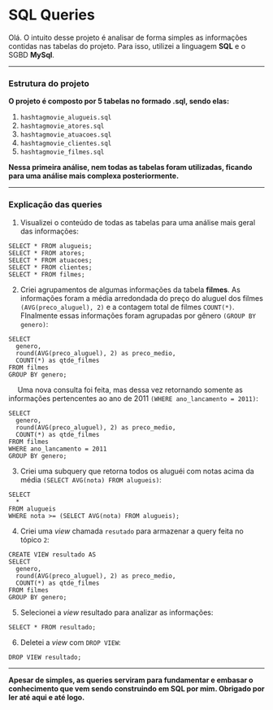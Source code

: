 # SQL Queries

Olá. O intuito desse projeto é analisar de forma simples as informações contidas nas tabelas do projeto.
Para isso, utilizei a linguagem **SQL** e o SGBD **MySql**.
<hr>

### Estrutura do projeto
**O projeto é composto por 5 tabelas no formado .sql, sendo elas:**
1. `hashtagmovie_alugueis.sql`
2. `hashtagmovie_atores.sql`
3. `hashtagmovie_atuacoes.sql`
4. `hashtagmovie_clientes.sql`
5. `hashtagmovie_filmes.sql`

**Nessa primeira análise, nem todas as tabelas foram utilizadas, ficando para uma análise mais complexa posteriormente.**
<hr>

### Explicação das queries

1) Visualizei o conteúdo de todas as tabelas para uma análise mais geral das informações:

```
SELECT * FROM alugueis;
SELECT * FROM atores;
SELECT * FROM atuacoes;
SELECT * FROM clientes;
SELECT * FROM filmes;
```

2) Criei agrupamentos de algumas informações da tabela **filmes**. As informações foram a média arredondada do preço do aluguel dos filmes `(AVG(preco_aluguel), 2)` e a contagem total de filmes `COUNT(*)`. FInalmente essas informações foram agrupadas por gênero `(GROUP BY genero)`:

```
SELECT
  genero,
  round(AVG(preco_aluguel), 2) as preco_medio,
  COUNT(*) as qtde_filmes
FROM filmes
GROUP BY genero;
```

&emsp; Uma nova consulta foi feita, mas dessa vez retornando somente as informações pertencentes ao ano de 2011 `(WHERE ano_lancamento = 2011)`:

```
SELECT
  genero,
  round(AVG(preco_aluguel), 2) as preco_medio,
  COUNT(*) as qtde_filmes
FROM filmes
WHERE ano_lancamento = 2011
GROUP BY genero;
```

3) Criei uma subquery que retorna todos os aluguéi com notas acima da média `(SELECT AVG(nota) FROM alugueis)`:
```
SELECT 
  * 
FROM alugueis
WHERE nota >= (SELECT AVG(nota) FROM alugueis);
```

4) Criei uma <i>view</i> chamada `resutado` para armazenar a query feita no tópico `2`:
```
CREATE VIEW resultado AS
SELECT
  genero,
  round(AVG(preco_aluguel), 2) as preco_medio,
  COUNT(*) as qtde_filmes
FROM filmes
GROUP BY genero;
```

5) Selecionei a <i>view</i> resultado para analizar as informações:
```
SELECT * FROM resultado;
```

6) Deletei a <i>view</i> com `DROP VIEW`:
```
DROP VIEW resultado;
```
<hr>

**Apesar de simples, as queries serviram para fundamentar e embasar o conhecimento que vem sendo construindo em SQL por mim. Obrigado por ler até aqui e até logo.**
